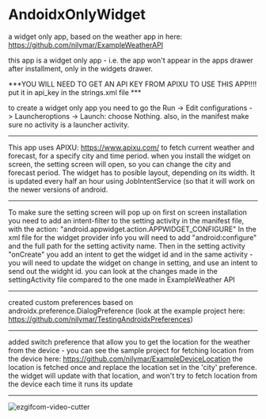 # AndoidxOnlyWidget

a widget only app, based on the weather app in here: https://github.com/nilymar/ExampleWeatherAPI

this app is a widget only app - i.e. the app won't appear in the apps drawer after installment, only in the widgets drawer.

***YOU WILL NEED TO GET AN API KEY FROM APIXU TO USE THIS APP!!!! put it in api_key in the strings.xml file ***

to create a widget only app you need to go the Run -> Edit configurations - > Launcheroptions -> Launch: choose Nothing. also, in the 
manifest make sure no activity is a launcher activity.
*************************************************************************************************************************************

This app uses APIXU: https://www.apixu.com/ to fetch current weather and forecast, for a specify city and time period. when you
install the widget on screen, the setting screen will open, so you can change the city and forecast period. The widget has to posible
layout, depending on its width. It is updated every half an hour using JobIntentService (so that it will work on the newer versions of
android.

*************************************************************************************************************************************
To make sure the setting screen will pop up on first on screen installation you need to add an intent-filter to the setting activity in
the manifest file, with the action: "android.appwidget.action.APPWIDGET_CONFIGURE"
In the xml file for the widget provider info you will need to add "android:configure" and the full path for the setting activity name.
Then in the setting activity "onCreate" you add an intent to get the widget id  and in the same activity - you will need to update the
widget on change in setting, and use an intent to send out the widght id. you can look at the changes made in the settingActivity file
compared to the one made in ExampleWeather API
**************************************************************************************************************************************

created custom preferences based on androidx.preference.DialogPreference (look at the example project here: 
https://github.com/nilymar/TestingAndroidxPreferences)

**************************************************************************************************************************************

added switch preference that allow you to get the location for the weather from the device - you can see the sample project for fetching
location from the device here: https://github.com/nilymar/ExampleDeviceLocation
the location is fetched once and replace the location set in the 'city' preference. the widget will update with that location, and won't 
try to fetch location from the device each time it runs its update

**************************************************************************************************************************************

![ezgifcom-video-cutter](https://user-images.githubusercontent.com/33417968/61210641-ce571780-a705-11e9-8b4c-2cdea36d3df9.gif)
